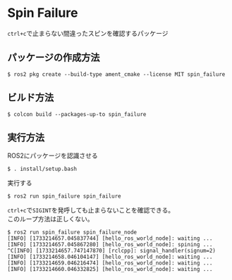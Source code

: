 # Spin Failure

`ctrl+c`で止まらない間違ったスピンを確認するパッケージ

## パッケージの作成方法

```console
$ ros2 pkg create --build-type ament_cmake --license MIT spin_failure
```

## ビルド方法

```console
$ colcon build --packages-up-to spin_failure
```

## 実行方法

ROS2にパッケージを認識させる

```console
$ . install/setup.bash
```

実行する

```console
$ ros2 run spin_failure spin_failure
```

`ctrl+c`で`SIGINT`を発呼しても止まらないことを確認できる。  
このループ方法は正しくない。

```console
$ ros2 run spin_failure spin_failure_node
[INFO] [1733214657.045837744] [hello_ros_world_node]: waiting ...
[INFO] [1733214657.045867280] [hello_ros_world_node]: spining ...
^C[INFO] [1733214657.747147870] [rclcpp]: signal_handler(signum=2)
[INFO] [1733214658.046104147] [hello_ros_world_node]: waiting ...
[INFO] [1733214659.046216474] [hello_ros_world_node]: waiting ...
[INFO] [1733214660.046332825] [hello_ros_world_node]: waiting ...
```
